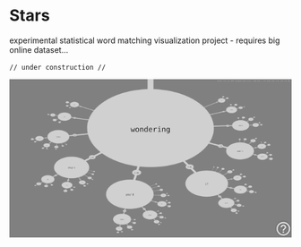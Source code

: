 # Stars

experimental statistical word matching visualization project - requires big online dataset...

    // under construction //

![](media/ssh-640.png)

